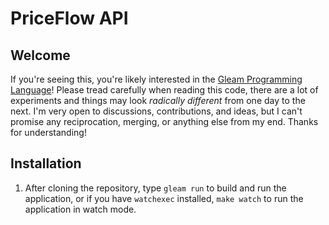 # PriceFlow API

## Welcome

If you're seeing this, you're likely interested in the [Gleam Programming Language](https://gleam.run)! Please tread carefully when reading this code, there are a lot of experiments and things may look _radically different_ from one day to the next. I'm very open to discussions, contributions, and ideas, but I can't promise any reciprocation, merging, or anything else from my end. Thanks for understanding!

## Installation

1. After cloning the repository, type `gleam run` to build and run the application, or if you have `watchexec` installed, `make watch` to run the application in watch mode.
